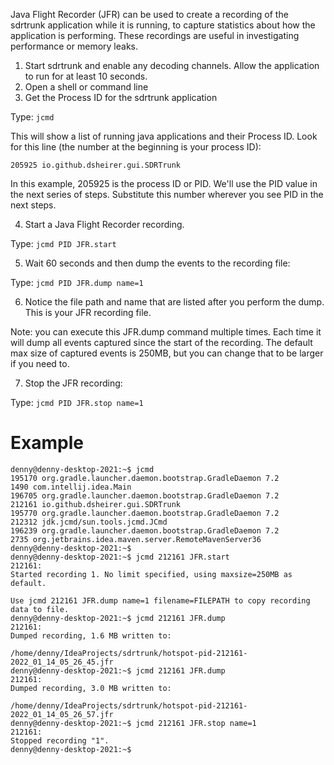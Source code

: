 Java Flight Recorder (JFR) can be used to create a recording of the sdrtrunk application while it is running, to capture statistics about how the application is performing.  These recordings are useful in investigating performance or memory leaks.

1. Start sdrtrunk and enable any decoding channels.  Allow the application to run for at least 10 seconds.
2. Open a shell or command line
3. Get the Process ID for the sdrtrunk application

Type: ```jcmd```

This will show a list of running java applications and their Process ID.  Look for this line (the number at the beginning is your process ID):
```
205925 io.github.dsheirer.gui.SDRTrunk
```
In this example, 205925 is the process ID or PID.  We'll use the PID value in the next series of steps.  Substitute this number wherever you see PID in the next steps.

4. Start a Java Flight Recorder recording.

Type: ```jcmd PID JFR.start```

5. Wait 60 seconds and then dump the events to the recording file:

Type: ```jcmd PID JFR.dump name=1```

6. Notice the file path and name that are listed after you perform the dump.  This is your JFR recording file.

Note: you can execute this JFR.dump command multiple times.  Each time it will dump all events captured since the start of the recording.  The default max size of captured events is 250MB, but you can change that to be larger if you need to.

7. Stop the JFR recording:

Type: ```jcmd PID JFR.stop name=1```

# Example

```
denny@denny-desktop-2021:~$ jcmd
195170 org.gradle.launcher.daemon.bootstrap.GradleDaemon 7.2
1490 com.intellij.idea.Main
196705 org.gradle.launcher.daemon.bootstrap.GradleDaemon 7.2
212161 io.github.dsheirer.gui.SDRTrunk
195770 org.gradle.launcher.daemon.bootstrap.GradleDaemon 7.2
212312 jdk.jcmd/sun.tools.jcmd.JCmd
196239 org.gradle.launcher.daemon.bootstrap.GradleDaemon 7.2
2735 org.jetbrains.idea.maven.server.RemoteMavenServer36
denny@denny-desktop-2021:~$ 
denny@denny-desktop-2021:~$ jcmd 212161 JFR.start
212161:
Started recording 1. No limit specified, using maxsize=250MB as default.

Use jcmd 212161 JFR.dump name=1 filename=FILEPATH to copy recording data to file.
denny@denny-desktop-2021:~$ jcmd 212161 JFR.dump
212161:
Dumped recording, 1.6 MB written to:

/home/denny/IdeaProjects/sdrtrunk/hotspot-pid-212161-2022_01_14_05_26_45.jfr
denny@denny-desktop-2021:~$ jcmd 212161 JFR.dump
212161:
Dumped recording, 3.0 MB written to:

/home/denny/IdeaProjects/sdrtrunk/hotspot-pid-212161-2022_01_14_05_26_57.jfr
denny@denny-desktop-2021:~$ jcmd 212161 JFR.stop name=1
212161:
Stopped recording "1".
denny@denny-desktop-2021:~$ 

```



